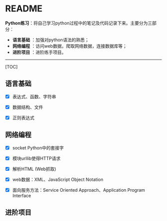 # README

**Python练习**：将自己学习python过程中的笔记及代码记录下来。主要分为三部分：
- **语言基础** ：加强对python语法的熟悉；
- **网络编程** ：访问web数据，爬取网络数据，连接数据库等；
- **进阶项目** ：进阶练手项目。

-------------------

[TOC]

## 语言基础

- [x] 表达式、函数、字符串
- [x] 数据结构、文件
- [x] 正则表达式


## 网络编程

- [x] socket Python中的套接字
- [x] 模块urllib使得HTTP请求
- [x] 解析HTML (Web抓取)
- [x] web数据：XML、JavaScript Object Notation
- [x] 面向服务方法：Service Oriented Approach、Application Program Interface


## 进阶项目